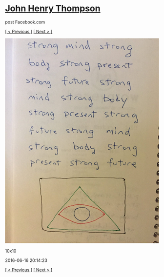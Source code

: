 # [John Henry Thompson](../README.md)
post Facebook.com

[[ < Previous ]](2016-06-16-4.md) [[ Next > ]](2016-06-16-6.md)

[![](../media/2016-06-16/10x10-14.jpg)](../README.md)

10x10

2016-06-16 20:14:23

[[ < Previous ]](2016-06-16-4.md) [[ Next > ]](2016-06-16-6.md)